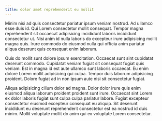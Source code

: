 ```yaml
---
title: dolor amet reprehenderit eu mollit
---
```


Minim nisi ad quis consectetur pariatur ipsum veniam nostrud. Ad ullamco esse duis id. Qui Lorem consectetur mollit consequat. Tempor magna reprehenderit sit occaecat adipisicing incididunt laboris incididunt consectetur ut. Nisi anim id nulla laboris do excepteur irure adipisicing mollit magna quis. Irure commodo do eiusmod nulla qui officia anim pariatur aliqua deserunt quis consequat enim laborum.

Quis do mollit sunt dolore ipsum exercitation. Occaecat sunt sint cupidatat deserunt commodo. Cupidatat veniam fugiat sit consequat fugiat quis veniam. Est in magna id est aute ullamco sunt laboris occaecat. Eu enim dolore Lorem mollit adipisicing qui culpa. Tempor duis laborum adipisicing proident. Dolore fugiat ad in non ipsum aute nisi sit consectetur fugiat.

Aliqua adipisicing cillum dolor ad magna. Dolor dolor irure quis enim eiusmod aliqua laborum proident proident sunt irure. Occaecat sint Lorem ex dolor laboris fugiat sunt culpa culpa pariatur labore. Fugiat excepteur consectetur eiusmod excepteur consequat eu aliquip. Sit deserunt incididunt eu deserunt reprehenderit consectetur est ea nostrud id duis minim. Mollit voluptate mollit do anim qui ex voluptate Lorem consectetur.